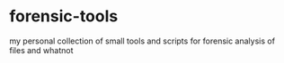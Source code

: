 # forensic-tools
my personal collection of small tools and scripts for forensic analysis of files and whatnot
